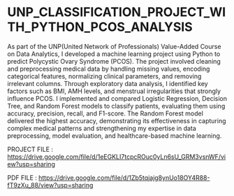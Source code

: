 # UNP_CLASSIFICATION_PROJECT_WITH_PYTHON_PCOS_ANALYSIS

As part of the UNP(United Network of Professionals) Value-Added Course on Data Analytics, I developed a machine learning project using Python to predict Polycystic Ovary Syndrome (PCOS). The project involved cleaning and preprocessing medical data by handling missing values, encoding categorical features, normalizing clinical parameters, and removing irrelevant columns. Through exploratory data analysis, I identified key factors such as BMI, AMH levels, and menstrual irregularities that strongly influence PCOS. I implemented and compared Logistic Regression, Decision Tree, and Random Forest models to classify patients, evaluating them using accuracy, precision, recall, and F1-score. The Random Forest model delivered the highest accuracy, demonstrating its effectiveness in capturing complex medical patterns and strengthening my expertise in data preprocessing, model evaluation, and healthcare-based machine learning.

PROJECT FILE : https://drive.google.com/file/d/1eEGKLI7tcpcROuc0yLn6sU_GRM3vsnWF/view?usp=sharing

PDF FILE : https://drive.google.com/file/d/1Zb5tqjajg8ynUo18OY4R88-fT9zXu_88/view?usp=sharing
